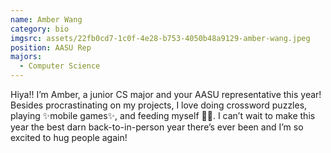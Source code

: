```yaml
---
name: Amber Wang
category: bio
imgsrc: assets/22fb0cd7-1c0f-4e28-b753-4050b48a9129-amber-wang.jpeg
position: AASU Rep
majors:
  - Computer Science
---
```

Hiya!! I’m Amber, a junior CS major and your AASU representative this year! Besides procrastinating on my projects, I love doing crossword puzzles, playing ✨mobile games✨, and feeding myself 🤠🥳. I can’t wait to make this year the best darn back-to-in-person year there’s ever been and I’m so excited to hug people again!